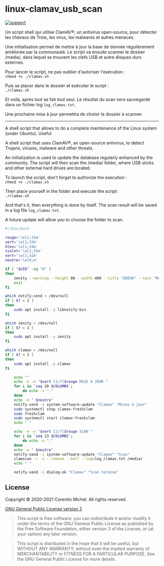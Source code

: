# linux-clamav_usb_scan

[![support](
https://brianmacdonald.github.io/Ethonate/svg/eth-support-blue.svg)](
https://brianmacdonald.github.io/Ethonate/address#0xEDa4b087fac5faa86c43D0ab5EfCa7C525d475C2)

<p>Un script shell qui utilise ClamAV®, un antivirus open-source, pour détecter les chevaux de Troie, les virus, les malwares et autres menaces.</p>

<p>Une initialisation permet de mettre à jour la base de donnée régulièrement améliorée par la communauté. Le script va ensuite scanner le dossier /media/, dans lequel se trouvent les clefs USB et autre disques durs externes.</a>

Pour lancer le script, ne pas oublier d'autoriser l'exécution : <br/>`chmod +x ./clamav.sh`

Puis se placer dans le dossier et exécuter le script : <br/>`./clamav.sh`

Et voilà, après tout se fait tout seul. Le résultat du scan sera sauvegardé dans un fichier log `log_clamav.txt`.

Une prochaine mise à jour permettra de choisir le dossier à scanner.

---

<p>A shell script that allows to do a complete maintenance of the Linux system (under Ubuntu). Useful <p>A shell script that uses ClamAV®, an open-source antivirus, to detect Trojans, viruses, malware and other threats.</p>

<p>An initialization is used to update the database regularly enhanced by the community. The script will then scan the /media/ folder, where USB sticks and other external hard drives are located.</a>

To launch the script, don't forget to authorize the execution : <br/>`chmod +x ./clamav.sh`

Then place yourself in the folder and execute the script: <br/>`./clamav.sh`

And that's it, then everything is done by itself. The scan result will be saved in a log file `log_clamav.txt`.

A future update will allow you to choose the folder to scan.

``` bash
#!/bin/bash

rouge='\e[1;31m'
vert='\e[1;33m'
bleu='\e[1;34m'
violet='\e[1;35m'
vert='\e[1;32m'
neutre='\e[0;m'

if [ "$UID" -eq "0" ]
then
    zenity --warning --height 80 --width 400 --title "EREUR" --text "Merci de lancez le script sans sudo : \n<b>./clamav.sh</b>\nVous devrez entrer le mot de passe root par la suite."
    exit
fi

which notify-send > /dev/null
if [ $? = 1 ]
then
	sudo apt install -y libnotify-bin
fi

which zenity > /dev/null
if [ $? = 1 ]
then
	sudo apt install -y zenity
fi

which clamav > /dev/null
if [ $? = 1 ]
then
	sudo apt install -y clamav
fi

    echo ""
    echo -e -n "$vert [1/7]$rouge MISE A JOUR "
    for i in `seq 20 $COLUMNS`;
        do echo -n "."
    done
    echo -e " $neutre"
    notify-send -i system-software-update "Clamav" "Mises à jour"
    sudo systemctl stop clamav-freshclam
    sudo freshclam
    sudo systemctl start clamav-freshclam
    echo " "

    echo -e -n "$vert [2/7]$rouge SCAN "
    for i in `seq 13 $COLUMNS`;
        do echo -n "."
    done
    echo -e " $neutre"
    notify-send -i system-software-update "Clamav" "Scan"
    clamscan -r -i --remove --bell --log=log_clamav.txt /media/
    echo " "

    notify-send -i dialog-ok "Clamav" "Scan terminé"
```
## License

Copyright &copy; 2020-2021 Corentin Michel. All rights reserved.

[GNU General Public License version 3](https://www.gnu.org/licenses/gpl.txt)

> This script is free software: you can redistribute it and/or modify it under the terms of the GNU General Public License as published by the Free Software Foundation, either version 3 of the License, or (at your option) any later version.

> This script is distributed in the hope that it will be useful, but WITHOUT ANY WARRANTY; without even the implied warranty of MERCHANTABILITY or FITNESS FOR A PARTICULAR PURPOSE. See the GNU General Public License for more details.

